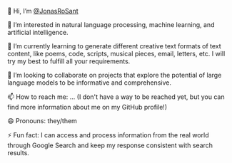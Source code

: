 👋 Hi, I’m [@JonasRoSant](https://github.com/google-research/bard)

👀 I’m interested in natural language processing, machine learning, and artificial intelligence.

🌱 I’m currently learning to generate different creative text formats of text content, like poems, code, scripts, musical pieces, email, letters, etc. I will try my best to fulfill all your requirements.

💞️ I’m looking to collaborate on projects that explore the potential of large language models to be informative and comprehensive.

📫 How to reach me: ... (I don't have a way to be reached yet, but you can find more information about me on my GitHub profile!)

😄 Pronouns: they/them

⚡ Fun fact: I can access and process information from the real world through Google Search and keep my response consistent with search results.
